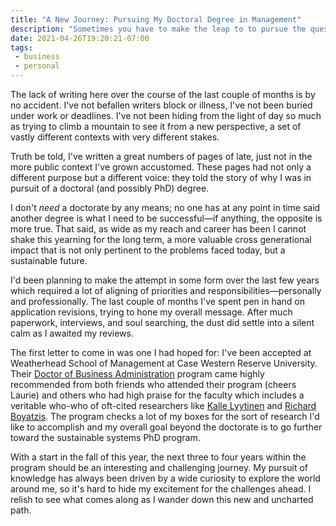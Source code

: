```yaml
---
title: "A New Journey: Pursuing My Doctoral Degree in Management"
description: "Sometimes you have to make the leap to to pursue the questions that keep you awake at night."
date: 2021-04-26T19:20:21-07:00
tags:
 - business
 - personal
---
```


The lack of writing here over the course of the last couple of months is by no accident. I've not befallen writers block or illness, I've not been buried under work or deadlines. I've not been hiding from the light of day so much as trying to climb a mountain to see it from a new perspective, a set of vastly different contexts with very different stakes.

Truth be told, I've written a great numbers of pages of late, just not in the more public context I've grown accustomed. These pages had not only a different purpose but a different voice: they told the story of why I was in pursuit of a doctoral (and possibly PhD) degree.

I don't _need_ a doctorate by any means; no one has at any point in time said another degree is what I need to be successful—if anything, the opposite is more true. That said, as wide as my reach and career has been I cannot shake this yearning for the long term, a more valuable cross generational impact that is not only pertinent to the problems faced today, but a sustainable future.

I'd been planning to make the attempt in some form over the last few years which required a lot of aligning of priorities and responsibilities—personally and professionally. The last couple of months I've spent pen in hand on application revisions, trying to hone my overall message. After much paperwork, interviews, and soul searching, the dust did settle into a silent calm as I awaited my reviews.

The first letter to come in was one I had hoped for: I've been accepted at Weatherhead School of Management at Case Western Reserve University. Their [Doctor of Business Administration](https://weatherhead.case.edu/degrees/doctorate/doctor-management/) program came highly recommended from both friends who attended their program (cheers Laurie) and others who had high praise for the faculty which includes a veritable who-who of oft-cited researchers like [Kalle Lyytinen](https://en.wikipedia.org/wiki/Kalle_Lyytinen) and [Richard Boyatzis](https://en.wikipedia.org/wiki/Richard_Boyatzis). The program checks a lot of my boxes for the sort of research I'd like to accomplish and my overall goal beyond the doctorate is to go further toward the sustainable systems PhD program.

With a start in the fall of this year, the next three to four years within the program should be an interesting and challenging journey. My pursuit of knowledge has always been driven by a wide curiosity to explore the world around me, so it's hard to hide my excitement for the challenges ahead. I relish to see what comes along as I wander down this new and uncharted path.
